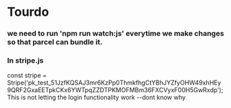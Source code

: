 # Tourdo

### we need to run 'npm run watch:js' everytime we make changes so that parcel can bundle it.

### In stripe.js 
const stripe = Stripe('pk_test_51JzfKQSAJ3mr6KzPp0ThmkfhgCtYBhJYZfyOHW49xhHEy9QRF2GxaEETpkCKx6YWTpqZZDTPKMOFMBm36FXCVyxF00H5GwRxdp');
This is not letting the login functionality work --dont know why